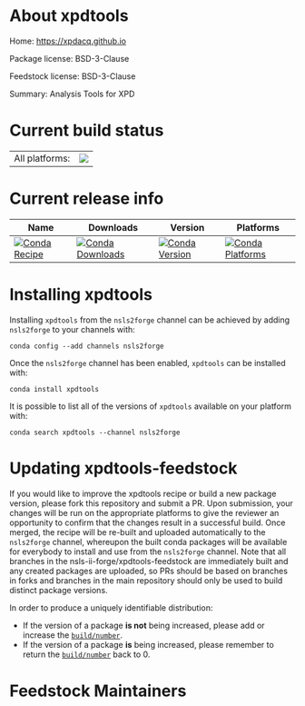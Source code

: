 About xpdtools
==============

Home: https://xpdacq.github.io

Package license: BSD-3-Clause

Feedstock license: BSD-3-Clause

Summary: Analysis Tools for XPD



Current build status
====================


<table><tr><td>All platforms:</td>
    <td>
      <a href="https://dev.azure.com/nsls2forge/nsls2forge/_build/latest?definitionId=5&branchName=master">
        <img src="https://dev.azure.com/nsls2forge/nsls2forge/_apis/build/status/xpdtools-feedstock?branchName=master">
      </a>
    </td>
  </tr>
</table>

Current release info
====================

| Name | Downloads | Version | Platforms |
| --- | --- | --- | --- |
| [![Conda Recipe](https://img.shields.io/badge/recipe-xpdtools-green.svg)](https://anaconda.org/nsls2forge/xpdtools) | [![Conda Downloads](https://img.shields.io/conda/dn/nsls2forge/xpdtools.svg)](https://anaconda.org/nsls2forge/xpdtools) | [![Conda Version](https://img.shields.io/conda/vn/nsls2forge/xpdtools.svg)](https://anaconda.org/nsls2forge/xpdtools) | [![Conda Platforms](https://img.shields.io/conda/pn/nsls2forge/xpdtools.svg)](https://anaconda.org/nsls2forge/xpdtools) |

Installing xpdtools
===================

Installing `xpdtools` from the `nsls2forge` channel can be achieved by adding `nsls2forge` to your channels with:

```
conda config --add channels nsls2forge
```

Once the `nsls2forge` channel has been enabled, `xpdtools` can be installed with:

```
conda install xpdtools
```

It is possible to list all of the versions of `xpdtools` available on your platform with:

```
conda search xpdtools --channel nsls2forge
```




Updating xpdtools-feedstock
===========================

If you would like to improve the xpdtools recipe or build a new
package version, please fork this repository and submit a PR. Upon submission,
your changes will be run on the appropriate platforms to give the reviewer an
opportunity to confirm that the changes result in a successful build. Once
merged, the recipe will be re-built and uploaded automatically to the
`nsls2forge` channel, whereupon the built conda packages will be available for
everybody to install and use from the `nsls2forge` channel.
Note that all branches in the nsls-ii-forge/xpdtools-feedstock are
immediately built and any created packages are uploaded, so PRs should be based
on branches in forks and branches in the main repository should only be used to
build distinct package versions.

In order to produce a uniquely identifiable distribution:
 * If the version of a package **is not** being increased, please add or increase
   the [``build/number``](https://conda.io/docs/user-guide/tasks/build-packages/define-metadata.html#build-number-and-string).
 * If the version of a package **is** being increased, please remember to return
   the [``build/number``](https://conda.io/docs/user-guide/tasks/build-packages/define-metadata.html#build-number-and-string)
   back to 0.

Feedstock Maintainers
=====================


